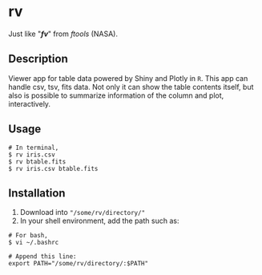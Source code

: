 # rv
Just like "***fv***" from *ftools* (NASA).
## Description
Viewer app for table data powered by Shiny and Plotly in `R`. This app can handle csv, tsv, fits data. Not only it can show the table contents itself, but also is possible to summarize information of the column and plot, interactively. 

## Usage
```
# In terminal,
$ rv iris.csv
$ rv btable.fits
$ rv iris.csv btable.fits
```

## Installation
> 
1. Download into `"/some/rv/directory/"`
2. In your shell environment, add the path such as:

```
# For bash, 
$ vi ~/.bashrc

# Append this line:
export PATH="/some/rv/directory/:$PATH"
```

